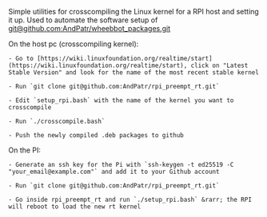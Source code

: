 
Simple utilities for crosscompiling the Linux kernel for a RPI host and setting it up.
Used to automate the software setup of [git@github.com:AndPatr/wheebbot_packages.git](git@github.com:AndPatr/wheebbot_packages.git)

On the host pc (crosscompiling kernel):

	- Go to [https://wiki.linuxfoundation.org/realtime/start](https://wiki.linuxfoundation.org/realtime/start), click on "Latest Stable Version" and look for the name of the most recent stable kernel

	- Run `git clone git@github.com:AndPatr/rpi_preempt_rt.git` 

	- Edit `setup_rpi.bash` with the name of the kernel you want to crosscompile 

	- Run `./crosscompile.bash`

	- Push the newly compiled .deb packages to github 

On the PI:

	- Generate an ssh key for the Pi with `ssh-keygen -t ed25519 -C "your_email@example.com"` and add it to your Github account

	- Run `git clone git@github.com:AndPatr/rpi_preempt_rt.git` 
									
	- Go inside rpi_preempt_rt and run `./setup_rpi.bash` &rarr; the RPI will reboot to load the new rt kernel